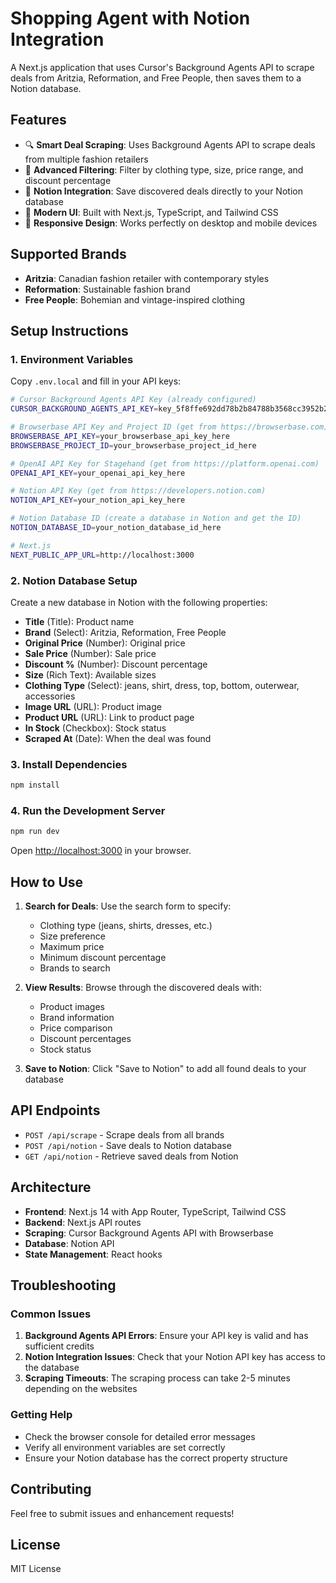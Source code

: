 # Shopping Agent with Notion Integration

A Next.js application that uses Cursor's Background Agents API to scrape deals from Aritzia, Reformation, and Free People, then saves them to a Notion database.

## Features

- 🔍 **Smart Deal Scraping**: Uses Background Agents API to scrape deals from multiple fashion retailers
- 🎯 **Advanced Filtering**: Filter by clothing type, size, price range, and discount percentage
- 📝 **Notion Integration**: Save discovered deals directly to your Notion database
- 🎨 **Modern UI**: Built with Next.js, TypeScript, and Tailwind CSS
- 📱 **Responsive Design**: Works perfectly on desktop and mobile devices

## Supported Brands

- **Aritzia**: Canadian fashion retailer with contemporary styles
- **Reformation**: Sustainable fashion brand
- **Free People**: Bohemian and vintage-inspired clothing

## Setup Instructions

### 1. Environment Variables

Copy `.env.local` and fill in your API keys:

```bash
# Cursor Background Agents API Key (already configured)
CURSOR_BACKGROUND_AGENTS_API_KEY=key_5f8ffe692dd78b2b84788b3568cc3952b23f2088214285b30f4670777ed5bc62

# Browserbase API Key and Project ID (get from https://browserbase.com)
BROWSERBASE_API_KEY=your_browserbase_api_key_here
BROWSERBASE_PROJECT_ID=your_browserbase_project_id_here

# OpenAI API Key for Stagehand (get from https://platform.openai.com)
OPENAI_API_KEY=your_openai_api_key_here

# Notion API Key (get from https://developers.notion.com)
NOTION_API_KEY=your_notion_api_key_here

# Notion Database ID (create a database in Notion and get the ID)
NOTION_DATABASE_ID=your_notion_database_id_here

# Next.js
NEXT_PUBLIC_APP_URL=http://localhost:3000
```

### 2. Notion Database Setup

Create a new database in Notion with the following properties:

- **Title** (Title): Product name
- **Brand** (Select): Aritzia, Reformation, Free People
- **Original Price** (Number): Original price
- **Sale Price** (Number): Sale price
- **Discount %** (Number): Discount percentage
- **Size** (Rich Text): Available sizes
- **Clothing Type** (Select): jeans, shirt, dress, top, bottom, outerwear, accessories
- **Image URL** (URL): Product image
- **Product URL** (URL): Link to product page
- **In Stock** (Checkbox): Stock status
- **Scraped At** (Date): When the deal was found

### 3. Install Dependencies

```bash
npm install
```

### 4. Run the Development Server

```bash
npm run dev
```

Open [http://localhost:3000](http://localhost:3000) in your browser.

## How to Use

1. **Search for Deals**: Use the search form to specify:
   - Clothing type (jeans, shirts, dresses, etc.)
   - Size preference
   - Maximum price
   - Minimum discount percentage
   - Brands to search

2. **View Results**: Browse through the discovered deals with:
   - Product images
   - Brand information
   - Price comparison
   - Discount percentages
   - Stock status

3. **Save to Notion**: Click "Save to Notion" to add all found deals to your database

## API Endpoints

- `POST /api/scrape` - Scrape deals from all brands
- `POST /api/notion` - Save deals to Notion database
- `GET /api/notion` - Retrieve saved deals from Notion

## Architecture

- **Frontend**: Next.js 14 with App Router, TypeScript, Tailwind CSS
- **Backend**: Next.js API routes
- **Scraping**: Cursor Background Agents API with Browserbase
- **Database**: Notion API
- **State Management**: React hooks

## Troubleshooting

### Common Issues

1. **Background Agents API Errors**: Ensure your API key is valid and has sufficient credits
2. **Notion Integration Issues**: Check that your Notion API key has access to the database
3. **Scraping Timeouts**: The scraping process can take 2-5 minutes depending on the websites

### Getting Help

- Check the browser console for detailed error messages
- Verify all environment variables are set correctly
- Ensure your Notion database has the correct property structure

## Contributing

Feel free to submit issues and enhancement requests!

## License

MIT License